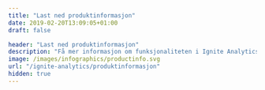 ```yaml
---
title: "Last ned produktinformasjon"
date: 2019-02-20T13:09:05+01:00
draft: false

header: "Last ned produktinformasjon"
description: "Få mer informasjon om funksjonaliteten i Ignite Analytics og hvordan plattformen kan hjelpe deg og din virksomhet"
image: /images/infographics/productinfo.svg
url: "/ignite-analytics/produktinformasjon"
hidden: true
---
```



<script>
document.addEventListener('DOMContentLoaded', () => {
  hbspt.forms.create({

                portalId: "4304957",
                formId: "0ee0a699-9732-4ee4-b988-0f224246018b"
  });
});

</script>